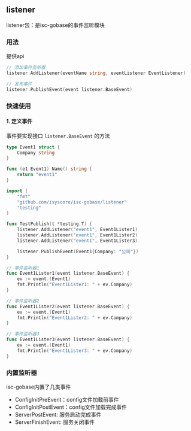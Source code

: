 ## listener
listener包：是isc-gobase的事件监听模块

### 用法

提供api
```go
// 添加事件监听器
listener.AddListener(eventName string, eventListener EventListener)

// 发布事件
listener.PublishEvent(event listener.BaseEvent)
```

### 快速使用
#### 1. 定义事件
事件要实现接口 `listener.BaseEvent` 的方法

```go
type Event1 struct {
    Company string
}

func (e1 Event1) Name() string {
    return "event1"
}
```

```go
import (
    "fmt"
    "github.com/isyscore/isc-gobase/listener"
    "testing"
)

func TestPublish(t *testing.T) {
    listener.AddListener("event1", Event1Lister1)
    listener.AddListener("event1", Event1Lister2)
    listener.AddListener("event1", Event1Lister3)

    listener.PublishEvent(Event1{Company: "公司"})
}

// 事件监听器1
func Event1Lister1(event listener.BaseEvent) {
    ev := event.(Event1)
    fmt.Println("Event1Lister1: " + ev.Company)
}

// 事件监听器2
func Event1Lister2(event listener.BaseEvent) {
    ev := event.(Event1)
    fmt.Println("Event1Lister2: " + ev.Company)
}

// 事件监听器3
func Event1Lister3(event listener.BaseEvent) {
    ev := event.(Event1)
    fmt.Println("Event1Lister3: " + ev.Company)
}
```

### 内置监听器
isc-gobase内置了几类事件
- ConfigInitPreEvent：config文件加载前事件
- ConfigInitPostEvent：config文件加载完成事件
- ServerPostEvent: 服务启动完成事件
- ServerFinishEvent: 服务关闭事件
